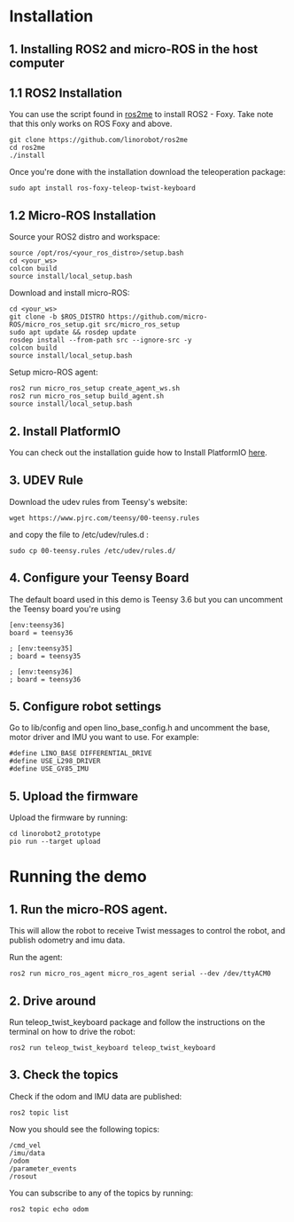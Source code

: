 # Installation

## 1. Installing ROS2 and micro-ROS in the host computer

## 1.1 ROS2 Installation

You can use the script found in [ros2me](https://github.com/linorobot/ros2me) to install ROS2 - Foxy. Take note that this only works on ROS Foxy and above.

    git clone https://github.com/linorobot/ros2me
    cd ros2me
    ./install

Once you're done with the installation download the teleoperation package:

    sudo apt install ros-foxy-teleop-twist-keyboard 

## 1.2 Micro-ROS Installation

Source your ROS2 distro and workspace:

    source /opt/ros/<your_ros_distro>/setup.bash
    cd <your_ws>
    colcon build
    source install/local_setup.bash

Download and install micro-ROS:

    cd <your_ws>
    git clone -b $ROS_DISTRO https://github.com/micro-ROS/micro_ros_setup.git src/micro_ros_setup
    sudo apt update && rosdep update
    rosdep install --from-path src --ignore-src -y
    colcon build
    source install/local_setup.bash

Setup micro-ROS agent:

    ros2 run micro_ros_setup create_agent_ws.sh
    ros2 run micro_ros_setup build_agent.sh
    source install/local_setup.bash

## 2. Install PlatformIO

You can check out the installation guide how to Install PlatformIO [here](https://docs.platformio.org/en/latest//core/installation.html).

## 3. UDEV Rule
Download the udev rules from Teensy's website:

    wget https://www.pjrc.com/teensy/00-teensy.rules

and copy the file to /etc/udev/rules.d :

    sudo cp 00-teensy.rules /etc/udev/rules.d/


## 4. Configure your Teensy Board
The default board used in this demo is Teensy 3.6 but you can uncomment the Teensy board you're using

    [env:teensy36]
    board = teensy36

    ; [env:teensy35]
    ; board = teensy35

    ; [env:teensy36]
    ; board = teensy36


## 5. Configure robot settings

Go to lib/config and open lino_base_config.h and uncomment the base, motor driver and IMU you want to use. For example:

    #define LINO_BASE DIFFERENTIAL_DRIVE
    #define USE_L298_DRIVER
    #define USE_GY85_IMU

## 5. Upload the firmware

Upload the firmware by running:

    cd linorobot2_prototype
    pio run --target upload

# Running the demo

## 1. Run the micro-ROS agent.

This will allow the robot to receive Twist messages to control the robot, and publish odometry and imu data.

Run the agent:

    ros2 run micro_ros_agent micro_ros_agent serial --dev /dev/ttyACM0

## 2. Drive around

Run teleop_twist_keyboard package and follow the instructions on the terminal on how to drive the robot:

    ros2 run teleop_twist_keyboard teleop_twist_keyboard 

## 3. Check the topics

Check if the odom and IMU data are published:

    ros2 topic list

Now you should see the following topics:

    /cmd_vel
    /imu/data
    /odom
    /parameter_events
    /rosout

You can subscribe to any of the topics by running:

    ros2 topic echo odom